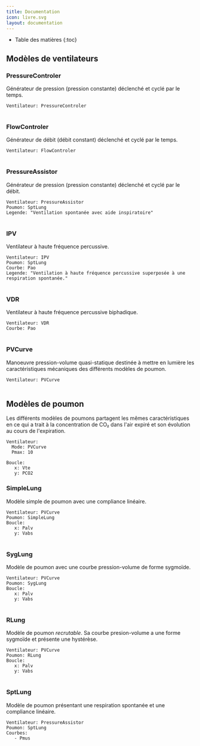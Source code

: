 ```yaml
---
title: Documentation
icon: livre.svg
layout: documentation
---
```


* Table des matières
{:toc}

## Modèles de ventilateurs

### PressureControler

Générateur de pression (pression constante) déclenché et cyclé par le temps.

```{ventyaml}
Ventilateur: PressureControler
```

<table id="PressureControlerDefaults"></table>

### FlowControler

Générateur de débit (débit constant) déclenché et cyclé par le temps.

```{ventyaml}
Ventilateur: FlowControler
```

<table id="FlowControlerDefaults"></table>

### PressureAssistor

Générateur de pression (pression constante) déclenché et cyclé par le débit.

```{ventyaml}
Ventilateur: PressureAssistor
Poumon: SptLung
Legende: "Ventilation spontanée avec aide inspiratoire"
```

<table id="PressureAssistorDefaults"></table>

### IPV

Ventilateur à haute fréquence percussive.

```{ventyaml}
Ventilateur: IPV
Poumon: SptLung
Courbe: Pao
Legende: "Ventilation à haute fréquence percussive superposée à une respiration spontanée."
```

<table id="IPVDefaults"></table>

### VDR

Ventilateur à haute fréquence percussive biphadique.

```{ventyaml}
Ventilateur: VDR
Courbe: Pao
```

<table id="VDRDefaults"></table>

### PVCurve

Manoeuvre pression-volume quasi-statique destinée à mettre en lumière les caractéristiques mécaniques des différents modèles de poumon.

```{ventyaml}
Ventilateur: PVCurve
```

<table id="PVCurveDefaults"></table>

## Modèles de poumon

Les différents modèles de poumons partagent les mêmes caractéristiques
en ce qui a trait à la concentration de CO₂ dans l'air expiré et son
évolution au cours de l'expiration.

```{ventyaml}
Ventilateur:
  Mode: PVCurve
  Pmax: 10

Boucle:
   x: Vte
   y: PCO2
```
### SimpleLung

Modèle simple de poumon avec une compliance linéaire.

    Ventilateur: PVCurve
    Poumon: SimpleLung
    Boucle:
       x: Palv
       y: Vabs

<table id="SimpleLungDefaults"></table>

### SygLung

Modèle de poumon avec une courbe pression-volume de forme sygmoïde.

    Ventilateur: PVCurve
    Poumon: SygLung
    Boucle:
       x: Palv
       y: Vabs

<table id="SygLungDefaults"></table>

### RLung

Modèle de poumon *recrutable*. Sa courbe presion-volume a une forme sygmoïde et présente une hystérèse.

```{ventyaml}
Ventilateur: PVCurve
Poumon: RLung
Boucle:
   x: Palv
   y: Vabs
```

<table id="RLungDefaults"></table>

### SptLung

Modèle de poumon présentant une respiration spontanée et une compliance linéaire.

```{ventyaml}
Ventilateur: PressureAssistor
Poumon: SptLung
Courbes: 
   - Pmus
```

<table id="SptLungDefaults"></table>

<script type='module'>
    import * as ventilators from "./src/simvent-ventilators.js";
    import * as lungs from "./src/simvent-lungs.js";

    var headline = `
    <thead>
        <tr><th>Paramètre</th><th>Val. init.</th><th>Unité</th></tr>
    </thead>
   `;

    const ventlist = [
        'PressureControler',
        'FlowControler',
        'PressureAssistor',
        'IPV',
        'VDR',
        'PVCurve'
    ];

    const lunglist = [
        'SimpleLung',
        'SygLung',
        'RLung',
        'SptLung',
    ];

    function mktbl(obj, list){
        var tblcontent = headline;
        for(let p in obj[list]){
            if(!obj[list][p].calculated){
                tblcontent += `<tr><td>${p}</td><td>${obj[p]}</td><td>${obj[list][p].unit|| ''}</td></tr>
                `;
            }
        }
        return tblcontent;
    }

    for(let v of ventlist){
        let vent = new ventilators[v];
        let tbl = document.querySelector(`#${v}Defaults`);
        tbl.innerHTML = mktbl(vent, "ventParams");
    }

    for(let l of lunglist){
        let lung = new lungs[l];
        let tbl = document.querySelector(`#${l}Defaults`);
        tbl.innerHTML = mktbl(lung, "mechParams");
    }

</script>
